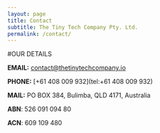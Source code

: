 ```yaml
---
layout: page
title: Contact 
subtitle: The Tiny Tech Company Pty. Ltd.
permalink: /contact/
---
```


#OUR DETAILS 

**EMAIL:** [contact@thetinytechcompany.io](mailto:contact@thetinytechcompany.io)

**PHONE:** [+61 408 009 932](tel:+61 408 009 932)

**MAIL:** PO BOX 384, Bulimba, QLD 4171, Australia 

**ABN**: 526 091 094 80

**ACN**: 609 109 480